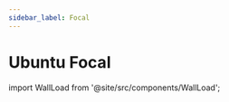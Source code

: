 ```yaml
---
sidebar_label: Focal
---
```

# Ubuntu Focal
import WallLoad from '@site/src/components/WallLoad';

<WallLoad api="https://raw.githubusercontent.com/AloneER0/DistroWallpapers/main/Ubuntu/Focal/Focal"/>